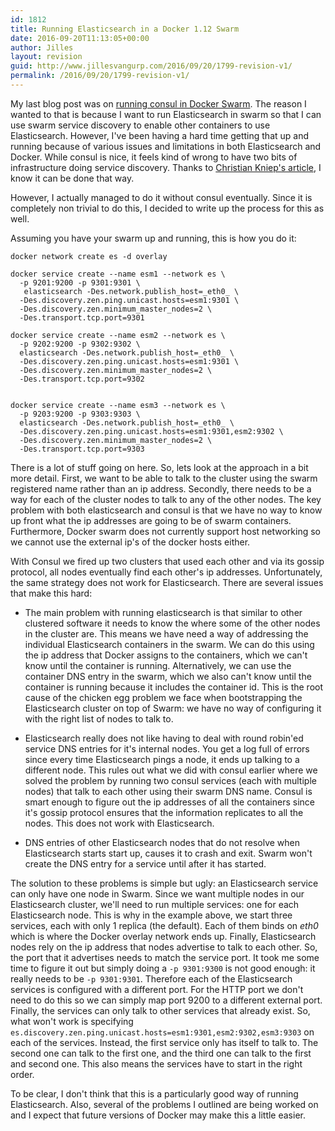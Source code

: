 ```yaml
---
id: 1812
title: Running Elasticsearch in a Docker 1.12 Swarm
date: 2016-09-20T11:13:05+00:00
author: Jilles
layout: revision
guid: http://www.jillesvangurp.com/2016/09/20/1799-revision-v1/
permalink: /2016/09/20/1799-revision-v1/
---
```

My last blog post was on [running consul in Docker Swarm](http://www.jillesvangurp.com/2016/08/26/running-consul-in-a-docker-swarm-with-docker-1-12/). The reason I wanted to that is because I want to run Elasticsearch in swarm so that I can use swarm service discovery to enable other containers to use Elasticsearch. However, I've been having a hard time getting that up and running because of various issues and limitations in both Elasticsearch and Docker. While consul is nice, it feels kind of wrong to have two bits of infrastructure doing service discovery. Thanks to [Christian Kniep's article](http://qnib.org/2016/08/17/consul-es-kopf-service), I know it can be done that way. 

However, I actually managed to do it without consul eventually. Since it is completely non trivial to do this, I decided to write up the process for this as well.

Assuming you have your swarm up and running, this is how you do it:

```
docker network create es -d overlay

docker service create --name esm1 --network es \
  -p 9201:9200 -p 9301:9301 \
   elasticsearch -Des.network.publish_host=_eth0_ \
  -Des.discovery.zen.ping.unicast.hosts=esm1:9301 \
  -Des.discovery.zen.minimum_master_nodes=2 \
  -Des.transport.tcp.port=9301

docker service create --name esm2 --network es \
  -p 9202:9200 -p 9302:9302 \
  elasticsearch -Des.network.publish_host=_eth0_ \
  -Des.discovery.zen.ping.unicast.hosts=esm1:9301 \
  -Des.discovery.zen.minimum_master_nodes=2 \
  -Des.transport.tcp.port=9302


docker service create --name esm3 --network es \
  -p 9203:9200 -p 9303:9303 \
  elasticsearch -Des.network.publish_host=_eth0_ \
  -Des.discovery.zen.ping.unicast.hosts=esm1:9301,esm2:9302 \
  -Des.discovery.zen.minimum_master_nodes=2 \
  -Des.transport.tcp.port=9303
```

There is a lot of stuff going on here. So, lets look at the approach in a bit more detail. First, we want to be able to talk to the cluster using the swarm registered name rather than an ip address. Secondly, there needs to be a way for each of the cluster nodes to talk to any of the other nodes. The key problem with both elasticsearch and consul is that we have no way to know up front what the ip addresses are going to be of swarm containers. Furthermore, Docker swarm does not currently support host networking so we cannot use the external ip's of the docker hosts either.

With Consul we fired up two clusters that used each other and via its gossip protocol, all nodes eventually find each other's ip addresses. Unfortunately, the same strategy does not work for Elasticsearch. There are several issues that make this hard:

- The main problem with running elasticsearch is that similar to other clustered software it needs to know the where some of the other nodes in the cluster are. This means we have need a way of addressing the individual Elasticsearch containers in the swarm. We can do this using the ip address that Docker assigns to the containers, which we can't know until the container is running. Alternatively, we can use the container DNS entry in the swarm, which we also can't know until the container is running because it includes the container id. This is the root cause of the chicken egg problem we face when bootstrapping the Elasticsearch cluster on top of Swarm: we have no way of configuring it with the right list of nodes to talk to.

- Elasticsearch really does not like having to deal with round robin'ed service DNS entries for it's internal nodes. You get a log full of errors since every time Elasticsearch pings a node, it ends up talking to a different node. This rules out what we did with consul earlier where we solved the problem by running two consul services (each with multiple nodes) that talk to each other using their swarm DNS name. Consul is smart enough to figure out the ip addresses of all the containers since it's gossip protocol ensures that the information replicates to all the nodes. This does not work with Elasticsearch.

- DNS entries of other Elasticsearch nodes that do not resolve when Elasticsearch starts start up, causes it to crash and exit. Swarm won't create the DNS entry for a service until after it has started.

The solution to these problems is simple but ugly: an Elasticsearch service can only have one node in Swarm. Since we want multiple nodes in our Elasticsearch cluster, we'll need to run multiple services: one for each Elasticsearch node. This is why in the example above, we start three services, each with only 1 replica (the default). Each of them binds on _eth0_ which is where the Docker overlay network ends up. Finally, Elasticsearch nodes rely on the ip address that nodes advertise to talk to each other. So, the port that it advertises needs to match the service port. It took me some time to figure it out but simply doing a `-p 9301:9300` is not good enough: it really needs to be `-p 9301:9301`. Therefore each of the Elasticsearch services is configured with a different port. For the HTTP port we don't need to do this so we can simply map port 9200 to a different external port. Finally, the services can only talk to other services that already exist. So, what won't work is specifying `es.discovery.zen.ping.unicast.hosts=esm1:9301,esm2:9302,esm3:9303` on each of the services. Instead, the first service only has itself to talk to. The second one can talk to the first one, and the third one can talk to the first and second one. This also means the services have to start in the right order.

To be clear, I don't think that this is a particularly good way of running Elasticsearch. Also, several of the problems I outlined are being worked on and I expect that future versions of Docker may make this a little easier.